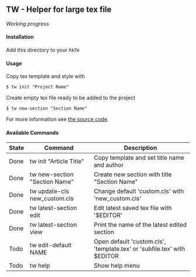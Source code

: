 ## TW - Helper for large tex file
*Working progress*
#### Installation
Add this directory to your `PATH`

#### Usage
Copy tex template and style with
```
$ tw init "Project Name"
```

Create empty tex file ready to be added to the project
```
$ tw new-section "Section Name"
```

For more information see [the source code](https://github.com/ale-cci/tw/blob/master/tw).

#### Available Commands

| State | Command | Description |
|---|--|--|
| Done | tw init "Article Title" | Copy template and set title name and author |
| Done | tw new-section "Section Name" | Create new section with title "Section Name" |
| Done | tw update-cls new\_custom.cls | Change default 'custom.cls' with 'new\_custom.cls' |
| Done | tw latest-section edit | Edit latest saved tex file with '$EDITOR' |
| Done | tw latest-section view | Print the name of the latest edited section |
| Todo | tw edit-default NAME | Open default 'custom.cls', 'template.tex' or 'subfile.tex' with $EDITOR |
| Todo | tw help | Show help menu |
